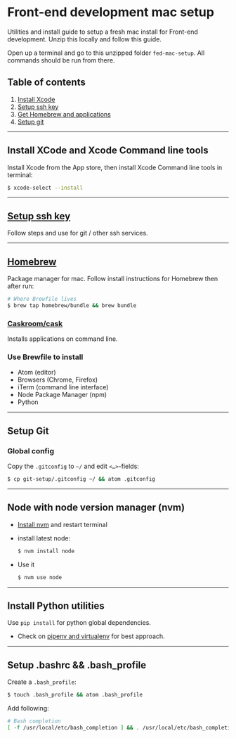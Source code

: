 # Front-end development mac setup

Utilities and install guide to setup a fresh mac install for Front-end development. Unzip this locally and follow this guide.

Open up a terminal and go to this unzipped folder `fed-mac-setup`. All commands should be run from there.

## Table of contents

1. [Install Xcode](#install-xcode-and-xcode-command-line-tools)
2. [Setup ssh key](#setup-ssh-key)
3. [Get Homebrew and applications](#homebrew)
4. [Setup git](#setup-git)

---

## Install XCode and Xcode Command line tools

Install Xcode from the App store, then install Xcode Command line tools in terminal:
```bash
$ xcode-select --install
```

---

## [Setup ssh key](https://docs.joyent.com/public-cloud/getting-started/ssh-keys/generating-an-ssh-key-manually/manually-generating-your-ssh-key-in-mac-os-x)

Follow steps and use for git / other ssh services.

---

## [Homebrew](https://brew.sh/)

Package manager for mac. Follow install instructions for Homebrew then after run:
```bash
# Where Brewfile lives
$ brew tap homebrew/bundle && brew bundle
```

### [Caskroom/cask](https://caskroom.github.io/)

Installs applications on command line.

### Use Brewfile to install

- Atom (editor)
- Browsers (Chrome, Firefox)
- iTerm (command line interface)
- Node Package Manager (npm)
- Python

---

## Setup Git

### Global config

Copy the `.gitconfig` to `~/` and edit `<…>`-fields:
```bash
$ cp git-setup/.gitconfig ~/ && atom .gitconfig
```

---

## Node with node version manager (nvm)

- [Install nvm](https://github.com/creationix/nvm) and restart terminal
- install latest node:

  ```bash
  $ nvm install node
  ```
- Use it

  ```bash
  $ nvm use node
  ```

---

## Install Python utilities

Use `pip install` for python global dependencies.

- Check on [pipenv and virtualenv](http://docs.python-guide.org/en/latest/dev/virtualenvs/) for best approach.

---

## Setup .bashrc && .bash_profile

Create a `.bash_profile`:

```bash
$ touch .bash_profile && atom .bash_profile
```

Add following:

```bash
# Bash completion
[ -f /usr/local/etc/bash_completion ] && . /usr/local/etc/bash_completion

```
